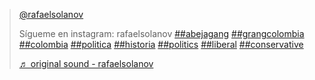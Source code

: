 <blockquote class="tiktok-embed" cite="https://www.tiktok.com/@rafaelsolanov/video/6853110573568101638" data-video-id="6853110573568101638" style="max-width: 605px;min-width: 325px;" > <section> <a target="_blank" title="@rafaelsolanov" href="https://www.tiktok.com/@rafaelsolanov">@rafaelsolanov</a> <p>Sígueme en instagram: rafaelsolanov <a title="abejagang" target="_blank" href="https://www.tiktok.com/tag/abejagang">##abejagang</a> <a title="grangcolombia" target="_blank" href="https://www.tiktok.com/tag/grangcolombia">##grangcolombia</a> <a title="colombia" target="_blank" href="https://www.tiktok.com/tag/colombia">##colombia</a> <a title="politica" target="_blank" href="https://www.tiktok.com/tag/politica">##politica</a> <a title="historia" target="_blank" href="https://www.tiktok.com/tag/historia">##historia</a> <a title="politics" target="_blank" href="https://www.tiktok.com/tag/politics">##politics</a> <a title="liberal" target="_blank" href="https://www.tiktok.com/tag/liberal">##liberal</a> <a title="conservative" target="_blank" href="https://www.tiktok.com/tag/conservative">##conservative</a></p> <a target="_blank" title="♬ original sound - rafaelsolanov" href="https://www.tiktok.com/music/original-sound-6853110656237832965">♬ original sound - rafaelsolanov</a> </section> </blockquote> <script async src="https://www.tiktok.com/embed.js"></script>
